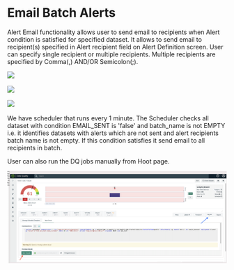 # Email Batch Alerts

Alert Email functionality allows user to send email to recipients when Alert condition is satisfied for specified dataset. It allows to send email to recipient(s) specified in Alert recipient field on Alert Definition screen. User can specify single recipient or multiple recipients. Multiple recipients are specified by Comma(,) AND/OR Semicolon(;).&#x20;

![](../.gitbook/assets/Multiple\_Recipients\_0.png)

![](../.gitbook/assets/multiple\_recipient\_2.png)

![](../.gitbook/assets/multiple\_recipient\_3.png)



We have scheduler that runs every 1 minute. The Scheduler checks all dataset with condition EMAIL\_SENT is 'false' and batch\_name is not EMPTY i.e. it identifies datasets with alerts which are not sent and alert recipients batch name is not empty. If this condition satisfies it send email to all recipients in batch.

User can also run the DQ jobs manually from Hoot page.

![](<../.gitbook/assets/Screen Shot 2022-03-21 at 1.01.45 PM.png>)
